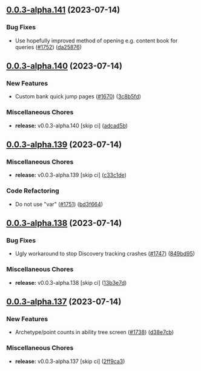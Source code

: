 ## [0.0.3-alpha.141](https://github.com/Wynntils/Artemis/compare/v0.0.3-alpha.140...v0.0.3-alpha.141) (2023-07-14)


### Bug Fixes

* Use hopefully improved method of opening e.g. content book for queries ([#1752](https://github.com/Wynntils/Artemis/issues/1752)) ([da25876](https://github.com/Wynntils/Artemis/commit/da258764f035dbf4984de677f43e8a507e149484))

## [0.0.3-alpha.140](https://github.com/Wynntils/Artemis/compare/v0.0.3-alpha.139...v0.0.3-alpha.140) (2023-07-14)


### New Features

* Custom bank quick jump pages ([#1670](https://github.com/Wynntils/Artemis/issues/1670)) ([3c8b5fd](https://github.com/Wynntils/Artemis/commit/3c8b5fd536ae1ad739be4130b6b6e42692783867))


### Miscellaneous Chores

* **release:** v0.0.3-alpha.140 [skip ci] ([adcad5b](https://github.com/Wynntils/Artemis/commit/adcad5b9f06b939918ef7298ff18356fd0a94e9a))

## [0.0.3-alpha.139](https://github.com/Wynntils/Artemis/compare/v0.0.3-alpha.138...v0.0.3-alpha.139) (2023-07-14)


### Miscellaneous Chores

* **release:** v0.0.3-alpha.139 [skip ci] ([c33c1de](https://github.com/Wynntils/Artemis/commit/c33c1de1450bb8fa7ec674343a0fddb432109a1f))


### Code Refactoring

* Do not use "var" ([#1751](https://github.com/Wynntils/Artemis/issues/1751)) ([bd3f664](https://github.com/Wynntils/Artemis/commit/bd3f6648c6428794ee4c91bac54d554eab16341c))

## [0.0.3-alpha.138](https://github.com/Wynntils/Artemis/compare/v0.0.3-alpha.137...v0.0.3-alpha.138) (2023-07-14)


### Bug Fixes

* Ugly workaround to stop Discovery tracking crashes ([#1747](https://github.com/Wynntils/Artemis/issues/1747)) ([849bd95](https://github.com/Wynntils/Artemis/commit/849bd95ba1e6b077cf56805c31fdb9eddf3baa2a))


### Miscellaneous Chores

* **release:** v0.0.3-alpha.138 [skip ci] ([13b3e7d](https://github.com/Wynntils/Artemis/commit/13b3e7d22e2009c065048f83680ef98053ffc346))

## [0.0.3-alpha.137](https://github.com/Wynntils/Artemis/compare/v0.0.3-alpha.136...v0.0.3-alpha.137) (2023-07-14)


### New Features

* Archetype/point counts in ability tree screen ([#1738](https://github.com/Wynntils/Artemis/issues/1738)) ([d38e7cb](https://github.com/Wynntils/Artemis/commit/d38e7cb21da1b2c5b3463e3e87a36e0b9ca4019e))


### Miscellaneous Chores

* **release:** v0.0.3-alpha.137 [skip ci] ([2ff9ca3](https://github.com/Wynntils/Artemis/commit/2ff9ca34341ce027e67c36caf1d807de4d80917f))

